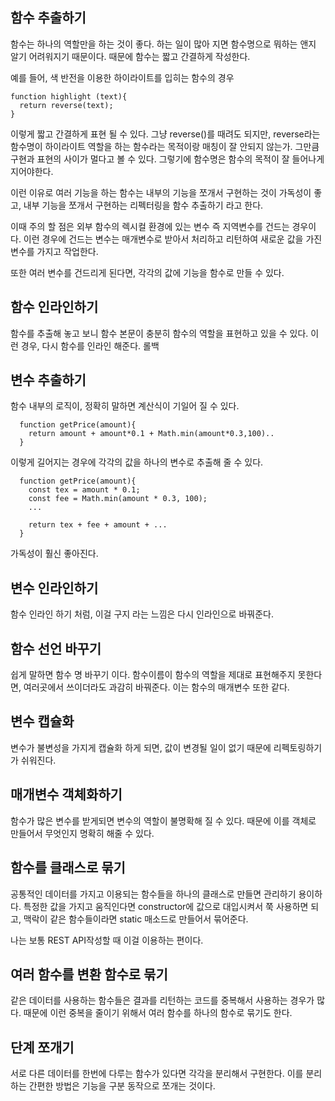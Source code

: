 ## 함수 추출하기

함수는 하나의 역할만을 하는 것이 좋다. 하는 일이 많아 지면 함수명으로 뭐하는 앤지 알기 어려워지기 때문이다. 때문에 함수는 짧고 간결하게 작성한다.

예를 들어, 색 반전을 이용한 하이라이트를 입히는 함수의 경우

```
function highlight (text){
  return reverse(text);
}
```

이렇게 짧고 간결하게 표현 될 수 있다. 그냥 reverse()를 때려도 되지만, reverse라는 함수명이 하이라이트 역할을 하는 함수라는 목적이랑 매칭이 잘 안되지 않는가.
그만큼 구현과 표현의 사이가 멀다고 볼 수 있다. 그렇기에 함수명은 함수의 목적이 잘 들어나게 지어야한다.

이런 이유로 여러 기능을 하는 함수는 내부의 기능을 쪼개서 구현하는 것이 가독성이 좋고, 내부 기능을 쪼개서 구현하는 리펙터링을 함수 추출하기 라고 한다.

이때 주의 할 점은 외부 함수의 렉시컬 환경에 있는 변수 즉 지역변수를 건드는 경우이다. 이런 경우에 건드는 변수는 매개변수로 받아서 처리하고 리턴하여 새로운 값을 가진 변수를 가지고 작업한다.

또한 여러 변수를 건드리게 된다면, 각각의 값에 기능을 함수로 만들 수 있다.

## 함수 인라인하기

함수를 추출해 놓고 보니 함수 본문이 충분히 함수의 역할을 표현하고 있을 수 있다. 이런 경우, 다시 함수를 인라인 해준다. 롤백

## 변수 추출하기

함수 내부의 로직이, 정확히 말하면 계산식이 기일어 질 수 있다.

```
  function getPrice(amount){
    return amount + amount*0.1 + Math.min(amount*0.3,100)..
  }
```

이렇게 길어지는 경우에 각각의 값을 하나의 변수로 추출해 줄 수 있다.

```
  function getPrice(amount){
    const tex = amount * 0.1;
    const fee = Math.min(amount * 0.3, 100);
    ...

    return tex + fee + amount + ...
  }
```

가독성이 훨신 좋아진다.

## 변수 인라인하기

함수 인라인 하기 처럼, 이걸 구지 라는 느낌은 다시 인라인으로 바꿔준다.

## 함수 선언 바꾸기

쉽게 말하면 함수 명 바꾸기 이다. 함수이름이 함수의 역할을 제대로 표현해주지 못한다면, 여러곳에서 쓰이더라도 과감히 바꿔준다.
이는 함수의 매개변수 또한 같다.

## 변수 캡슐화

변수가 불변성을 가지게 캡슐화 하게 되면, 값이 변경될 일이 없기 때문에 리펙토링하기가 쉬워진다.

## 매개변수 객체화하기

함수가 많은 변수를 받게되면 변수의 역할이 불명확해 질 수 있다. 때문에 이를 객체로 만들어서 무엇인지 명확히 해줄 수 있다.

## 함수를 클래스로 묶기

공통적인 데이터를 가지고 이용되는 함수들을 하나의 클래스로 만들면 관리하기 용이하다. 특정한 값을 가지고 움직인다면 constructor에 값으로 대입시켜서 쭉 사용하면 되고, 맥락이 같은 함수들이라면 static 매소드로 만들어서 묶어준다.

나는 보통 REST API작성할 때 이걸 이용하는 편이다.

## 여러 함수를 변환 함수로 묶기

같은 데이터를 사용하는 함수들은 결과를 리턴하는 코드를 중복해서 사용하는 경우가 많다. 때문에 이런 중복을 줄이기 위해서 여러 함수를 하나의 함수로 묶기도 한다.

## 단계 쪼개기

서로 다른 데이터를 한번에 다루는 함수가 있다면 각각을 분리해서 구현한다. 이를 분리하는 간편한 방법은 기능을 구분 동작으로 쪼개는 것이다.
